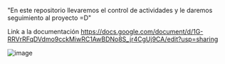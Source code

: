"En este repositorio llevaremos el control de actividades y le daremos seguimiento al proyecto 
=D" 

Link a la documentación 
https://docs.google.com/document/d/1G-RRVrRFqDVdmo9cckMiwRC1AwBDNo8S_jr4CgUj9CA/edit?usp=sharing

![image](https://user-images.githubusercontent.com/61944760/121272780-6cb96c80-c88c-11eb-848e-03c5868398d7.png)
